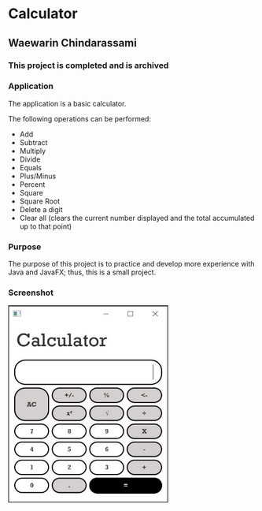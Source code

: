 # Calculator

## Waewarin Chindarassami

### This project is completed and is archived

### Application
The application is a basic calculator. 

The following operations can be performed:
* Add
* Subtract
* Multiply
* Divide
* Equals
* Plus/Minus
* Percent
* Square
* Square Root
* Delete a digit
* Clear all (clears the current number displayed and the total accumulated up to that point)

### Purpose
The purpose of this project is to practice and develop more experience with Java and JavaFX; thus, this is a small project.

### Screenshot
<img src="Screenshot.JPG" width="325" height="400"></img>

